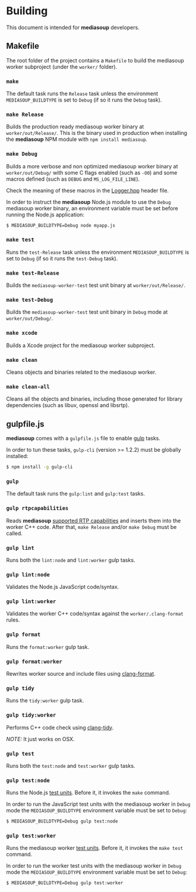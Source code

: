 # Building

This document is intended for **mediasoup** developers.


## Makefile

The root folder of the project contains a `Makefile` to build the mediasoup worker subproject (under the `worker/` folder).

### `make`

The default task runs the `Release` task unless the environment `MEDIASOUP_BUILDTYPE` is set to `Debug` (if so it runs the `Debug` task).

### `make Release`

Builds the production ready mediasoup worker binary at `worker/out/Release/`. This is the binary used in production when installing the **mediasoup** NPM module with `npm install mediasoup`.

### `make Debug`

Builds a more verbose and non optimized mediasoup worker binary at `worker/out/Debug/` with some C flags enabled (such as `-O0`) and some macros defined (such as `DEBUG` and `MS_LOG_FILE_LINE`).

Check the meaning of these macros in the [Logger.hpp](worker/include/Logger.hpp) header file.

In order to instruct the **mediasoup** Node.js module to use the `Debug` mediasoup worker binary, an environment variable must be set before running the Node.js application:

```bash
$ MEDIASOUP_BUILDTYPE=Debug node myapp.js
```

### `make test`

Runs the `test-Release` task unless the environment `MEDIASOUP_BUILDTYPE` is set to `Debug` (if so it runs the `test-Debug` task).

### `make test-Release`

Builds the `mediasoup-worker-test` test unit binary at `worker/out/Release/`.

### `make test-Debug`

Builds the `mediasoup-worker-test` test unit binary in `Debug` mode at `worker/out/Debug/`.

### `make xcode`

Builds a Xcode project for the mediasoup worker subproject.

### `make clean`

Cleans objects and binaries related to the mediasoup worker.

### `make clean-all`

Cleans all the objects and binaries, including those generated for library dependencies (such as libuv, openssl and libsrtp).


## gulpfile.js

**mediasoup** comes with a `gulpfile.js` file to enable [gulp](https://www.npmjs.com/package/gulp) tasks.

In order to tun these tasks, `gulp-cli` (version >= 1.2.2) must be globally installed:

```bash
$ npm install -g gulp-cli
```

### `gulp`

The default task runs the `gulp:lint` and `gulp:test` tasks.

### `gulp rtpcapabilities`

Reads **mediasoup** [supported RTP capabilities](https://github.com/versatica/mediasoup/blob/master/lib/supportedRtpCapabilities.js) and inserts them into the worker C++ code. After that, `make Release` and/or `make Debug` must be called.

### `gulp lint`

Runs both the `lint:node` and `lint:worker` gulp tasks.

### `gulp lint:node`

Validates the Node.js JavaScript code/syntax.

### `gulp lint:worker`

Validates the worker C++ code/syntax against the `worker/.clang-format` rules.

### `gulp format`

Runs the `format:worker` gulp task.

### `gulp format:worker`

Rewrites worker source and include files using [clang-format](https://clang.llvm.org/docs/ClangFormat.html).

### `gulp tidy`

Runs the `tidy:worker` gulp task.

### `gulp tidy:worker`

Performs C++ code check using [clang-tidy](http://clang.llvm.org/extra/clang-tidy/).

*NOTE:* It just works on OSX.

### `gulp test`

Runs both the `test:node` and `test:worker` gulp tasks.

### `gulp test:node`

Runs the Node.js [test units](test/). Before it, it invokes the `make` command.

In order to run the JavaScript test units with the mediasoup worker in `Debug` mode the `MEDIASOUP_BUILDTYPE` environment variable must be set to `Debug`:

```bash
$ MEDIASOUP_BUILDTYPE=Debug gulp test:node
```

### `gulp test:worker`

Runs the mediasoup worker [test units](worker/test/). Before it, it invokes the `make test` command.

In order to run the worker test units with the mediasoup worker in `Debug` mode the `MEDIASOUP_BUILDTYPE` environment variable must be set to `Debug`:

```bash
$ MEDIASOUP_BUILDTYPE=Debug gulp test:worker
```
